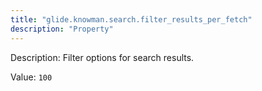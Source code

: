 ```yaml
---
title: "glide.knowman.search.filter_results_per_fetch"
description: "Property"
---
```


Description: Filter options for search results.

Value: `100`